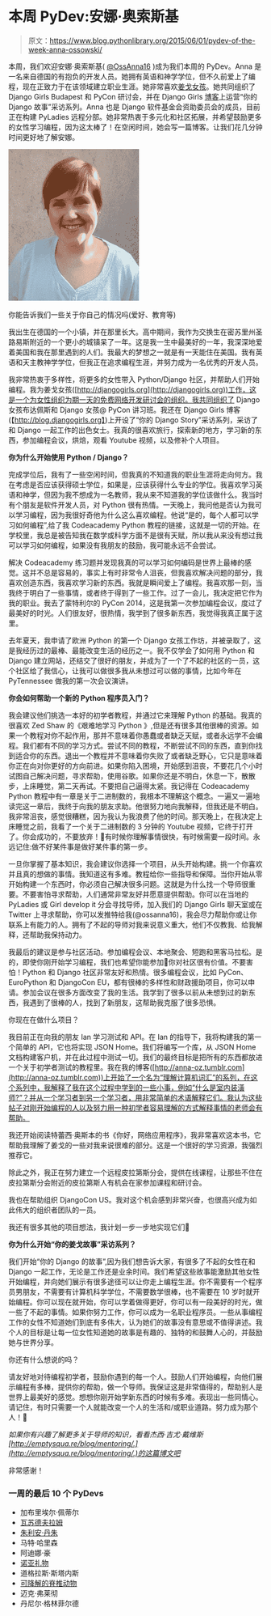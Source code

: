 # 本周 PyDev:安娜·奥索斯基

> 原文：<https://www.blog.pythonlibrary.org/2015/06/01/pydev-of-the-week-anna-ossowski/>

本周，我们欢迎安娜·奥索斯基( [@OssAnna16](https://twitter.com/ossanna16) )成为我们本周的 PyDev。Anna 是一名来自德国的有抱负的开发人员。她拥有英语和神学学位，但不久前爱上了编程，现在正致力于在该领域建立职业生涯。她非常喜欢[姜戈女孩](http://djangogirls.org/)。她共同组织了 Django Girls Budapest 和 PyCon 研讨会，并在 Django Girls [博客](http://blog.djangogirls.org/)上运营“你的 Django 故事”采访系列。Anna 也是 Django 软件基金会资助委员会的成员，目前正在构建 PyLadies 远程分部。她非常热衷于多元化和社区拓展，并希望鼓励更多的女性学习编程，因为这太棒了！在空闲时间，她会写一篇博客。让我们花几分钟时间更好地了解安娜。

[![annabel_ossowski](img/ff8cbd675686794eb107c2fc92af312e.png)](https://www.blog.pythonlibrary.org/wp-content/uploads/2015/03/annabel_ossowski.jpg)

你能告诉我们一些关于你自己的情况吗(爱好、教育等)

我出生在德国的一个小镇，并在那里长大。高中期间，我作为交换生在密苏里州圣路易斯附近的一个更小的城镇呆了一年。这是我一生中最美好的一年，我深深地爱着美国和我在那里遇到的人们。我最大的梦想之一就是有一天能住在美国。我有英语和天主教神学学位，但我正在追求编程生涯，并努力成为一名优秀的开发人员。

我非常热衷于多样性，将更多的女性带入 Python/Django 社区，并帮助人们开始编程。我为姜戈女孩([http://djangogirls.org](http://djangogirls.org))工作，这是一个为女性组织为期一天的免费网络开发研讨会的组织。我共同组织了 Django 女孩布达佩斯和 Django 女孩@ PyCon 讲习班。我还在 Django Girls 博客(【http://blog.djangogirls.org】)上开设了“你的 Django Story”采访系列，采访了和 Django 一起工作的出色女士。我真的很喜欢旅行，探索新的地方，学习新的东西，参加编程会议，烘焙，观看 Youtube 视频，以及修补个人项目。

**你为什么开始使用 Python / Django？**

完成学位后，我有了一些空闲时间，但我真的不知道我的职业生涯将走向何方。我在考虑是否应该获得硕士学位，如果是，应该获得什么专业的学位。我喜欢学习英语和神学，但因为我不想成为一名教师，我从来不知道我的学位该做什么。我当时有个朋友是软件开发人员，对 Python 很有热情。一天晚上，我问他是否认为我可以学习编程，因为我很好奇他为什么这么喜欢编程。他说“是的，每个人都可以学习如何编程”,给了我 Codeacademy Python 教程的链接，这就是一切的开始。在学校里，我总是被告知我在数学或科学方面不是很有天赋，所以我从来没有想过我可以学习如何编程，如果没有我朋友的鼓励，我可能永远不会尝试。

解决 Codeacademy 练习题并发现我真的可以学习如何编码是世界上最棒的感觉。这并不总是容易的，事实上有时非常令人沮丧，但我喜欢解决问题的部分，我喜欢创造东西，我喜欢学习新的东西。我就是瞬间爱上了编程。我喜欢那一刻，当我终于明白了一些事情，或者终于得到了一些工作。过了一会儿，我决定把它作为我的职业。我去了蒙特利尔的 PyCon 2014，这是我第一次参加编程会议，度过了最美好的时光。人们很友好，很热情，我学到了很多新东西，我觉得我真正属于这里。

去年夏天，我申请了欧洲 Python 的第一个 Django 女孩工作坊，并被录取了，这是我经历过的最棒、最能改变生活的经历之一。我不仅学会了如何用 Python 和 Django 建立网站，还结交了很好的朋友，并成为了一个了不起的社区的一员，这个社区给了我信心，让我可以做很多我从未想过可以做的事情，比如今年在 PyTennessee 做我的第一次会议演讲。

 **你会如何帮助一个新的 Python 程序员入门？**

我会建议他们挑选一本好的初学者教程，并通过它来理解 Python 的基础。我真的很喜欢 Zed Shaw 的《艰难地学习 Python 》,但是还有很多其他很棒的资源。如果一个教程对你不起作用，那并不意味着你愚蠢或者缺乏天赋，或者永远学不会编程。我们都有不同的学习方式。尝试不同的教程，不断尝试不同的东西，直到你找到适合你的东西。退出一个教程并不意味着你失败了或者缺乏野心，它只是意味着你正在向对你更好的方向前进。如果你陷入困境，开始感到沮丧，不要花几个小时试图自己解决问题，寻求帮助，使用谷歌。如果你还是不明白，休息一下，散散步，上床睡觉，第二天再试。不要把自己逼得太紧。我记得在 Codeacademy Python 教程中有一章是关于二进制数的，我根本不理解这个概念。一遍又一遍地读完这一章后，我终于向我的朋友求助。他很努力地向我解释，但我还是不明白。我非常沮丧，感觉很糟糕，因为我认为我浪费了他的时间。那天晚上，在我决定上床睡觉之前，我看了一个关于二进制数的 3 分钟的 Youtube 视频，它终于打开了。你会成功的，不要放弃！🙂有时候你理解事情很快，有时候需要一段时间。永远记住:做不好某件事是做好某件事的第一步。

一旦你掌握了基本知识，我会建议你选择一个项目，从头开始构建。挑一个你喜欢并且真的想做的事情。我知道这有多难。教程给你一些指导和保障。当你开始从零开始构建一个东西时，你必须自己解决很多问题。这就是为什么找一个导师很重要。不要害怕寻求帮助，人们通常非常友好并愿意提供帮助。你可以在当地的 PyLadies 或 Girl develop it 分会寻找导师，加入我们的 Django Girls 聊天室或在 Twitter 上寻求帮助，你可以发推特给我(@ossanna16)，我会尽力帮助你或让你联系上有能力的人。拥有了不起的导师对我来说意义重大，他们不仅教我、给我解释，还帮助我保持动力。

我最后的建议是参与社区活动。参加编程会议、本地聚会、短跑和黑客马拉松。是的，即使你刚开始学习编程，我们也希望你能参加🙂你对社区很有价值。不要害怕！Python 和 Django 社区非常友好和热情。很多编程会议，比如 PyCon、EuroPython 和 DjangoCon EU，都有很棒的多样性和财政援助项目，你可以申请。参加会议在很多方面改变了我的生活。我学到了很多以前从未想到过的新东西，我遇到了很棒的人，找到了新朋友，这帮助我克服了很多恐惧。

你现在在做什么项目？

我目前正在向我的朋友 Ian 学习测试和 API。在 Ian 的指导下，我将构建我的第一个简单的 API，它也将实现 JSON Home。我们将编写一个库，从 JSON Home 文档构建客户机，并在此过程中测试一切。我们的最终目标是把所有的东西都放进一个关于初学者测试的教程里。我在我的博客([http://anna-oz.tumblr.com](http://anna-oz.tumblr.com))上开始了一个名为“理解计算机词汇”的系列，在这个系列中，我解释了我在这个过程中学到的一些小事，例如“什么是室内装潢师?”？并从一个学习者到另一个学习者，用非常简单的术语解释它们。我认为这些帖子对刚开始编程的人以及努力用一种初学者容易理解的方式解释事情的老师会有帮助。

我还开始阅读特蕾西·奥斯本的书《你好，网络应用程序》，我非常喜欢这本书，它帮助我理解了姜戈的一些对我来说很难的部分。这是一个很好的学习资源，我强烈推荐它。

除此之外，我正在努力建立一个远程皮拉第斯分会，提供在线课程，让那些不住在皮拉第斯分会附近的皮拉第斯人有机会在家参加课程和研讨会。

我也在帮助组织 DjangoCon US。我对这个机会感到非常兴奋，也很高兴成为如此伟大的组织者团队的一员。

我还有很多其他的项目想法，我计划一步一步地实现它们🙂

 **你为什么开始“你的姜戈故事”采访系列？**

我们开始“你的 Django 的故事”,因为我们想告诉大家，有很多了不起的女性在和 Django 一起工作，无论是工作还是业余时间。我们希望这些故事能激励其他女性开始编程，并向她们展示有很多途径可以让你走上编程生涯。你不需要有一个程序员男朋友，不需要有计算机科学学位，不需要数学很棒，也不需要在 10 岁时就开始编程。你可以现在就开始，你可以学着做得更好，你可以有一段美好的时光，做一些了不起的事情。如果你努力工作，你可以成为一名职业程序员。一些从事编程工作的女性不知道她们到底有多伟大，认为她们的故事没有意思或不值得讲述。我个人的目标是让每一位女性知道她的故事是有趣的、独特的和鼓舞人心的，并鼓励她与世界分享。

你还有什么想说的吗？

请友好地对待编程初学者，鼓励你遇到的每一个人。鼓励人们开始编程，向他们展示编程有多棒，提供你的帮助，做一个导师。我保证这是非常值得的，帮助别人是世界上最美好的感觉。想想你刚开始学新东西的时候有多难。表现出一些同情心。请记住，有时只需要一个人就能改变一个人的生活和/或职业道路。努力成为那个人！🙂

*如果你有兴趣了解更多关于导师的知识，看看杰西·吉尤·戴维斯[http://emptysqua.re/blog/mentoring/.](http://emptysqua.re/blog/mentoring/.)的这篇博文吧*

非常感谢！

### 一周的最后 10 个 PyDevs

*   加布里埃尔·佩蒂尔
*   [瓦苏德夫拉姆](https://www.blog.pythonlibrary.org/2015/05/18/pydev-of-the-week-vasudev-ram/)
*   [朱利安·丹朱](https://www.blog.pythonlibrary.org/2015/05/11/pydev-of-the-week-julien-danjou/)
*   马特·哈里森
*   阿迪娜·豪
*   [诺亚礼物](https://www.blog.pythonlibrary.org/2015/04/20/pydev-of-the-week-noah-gift/)
*   道格拉斯·斯塔内斯
*   [可降解的脊椎动物](https://www.blog.pythonlibrary.org/2015/04/06/pydev-of-the-week-lennart-regebro/)
*   迈克·弗莱彻
*   丹尼尔·格林菲尔德